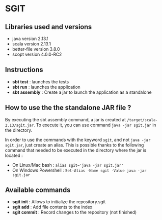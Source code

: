 # SGIT

## Libraries used and versions

* java version 2.13.1
* scala version 2.13.1
* better-file version 3.8.0
* scopt version 4.0.0-RC2


## Instructions

* **sbt test** : launches the tests
* **sbt run** : launches the application 
* **sbt assembly** : Create a jar to launch the application as a standalone


## How to use the the standalone JAR file ?


By executing the sbt assembly command, a jar is created at `/target/scala-2.13/sgit.jar`. To execute it, you can use command `java -jar sgit.jar` in the directory.

In order to use the commands with the keyword `sgit`, and not `java -jar sgit.jar`, just create an alias. This is possible thanks to the following command that needed to be executed in the directory where the jar is located :

* On Linux/Mac bash : `alias sgit='java -jar sgit.jar'`
* On Windows Powershell : `Set-Alias -Name sgit -Value java -jar sgit.jar`


## Available commands

* **sgit init** : Allows to initialize the repository.sgit 
* **sgit add** : Add file contents to the index
* **sgit commit** : Record changes to the repository (not finished)